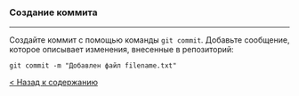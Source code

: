 ### Создание коммита
***
Создайте коммит с помощью команды `git commit`. Добавьте сообщение, которое описывает изменения, внесенные в репозиторий: 
~~~bash=
git commit -m "Добавлен файл filename.txt"
~~~
[< Назад к содержанию](./readme.md)